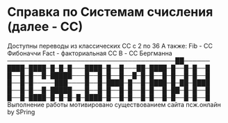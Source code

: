 # Справка по Системам счисления (далее - СС)
Доступны переводы из классических СС с 2 по 36
А также:
Fib - СС Фибоначчи
Fact - факториальная СС
B - СС Бергманна
                                    ───────────────────────────────────────██──────
                                    ████─████─█─█─█───████─█──█───██─████─█──█─█──█
                                    █──█─█──█─█████───█──█─█──█──█─█─█──█─█──█─█──█
                                    █──█─█─────███────█──█─████─█──█─████─█─██─████
                                    █──█─█──█─█████───█──█─█──█─█──█─█──█─██─█─█──█
                                    █──█─████─█─█─█─█─████─█──█─█──█─█──█─█──█─█──█
Выполнение работы мотивировано существованием сайта псж.онлайн                                                by SPring
